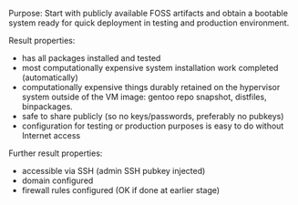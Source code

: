 Purpose:
Start with publicly available FOSS artifacts and obtain a bootable system
ready for quick deployment in testing and production environment.

Result properties:
- has all packages installed and tested
- most computationally expensive system installation work completed (automatically)
- computationally expensive things durably retained on the hypervisor system outside of the VM image: gentoo repo snapshot, distfiles, binpackages.
- safe to share publicly (so no keys/passwords, preferably no pubkeys)
- configuration for testing or production purposes is easy to do without Internet access

Further result properties:
- accessible via SSH (admin SSH pubkey injected)
- domain configured
- firewall rules configured (OK if done at earlier stage)
